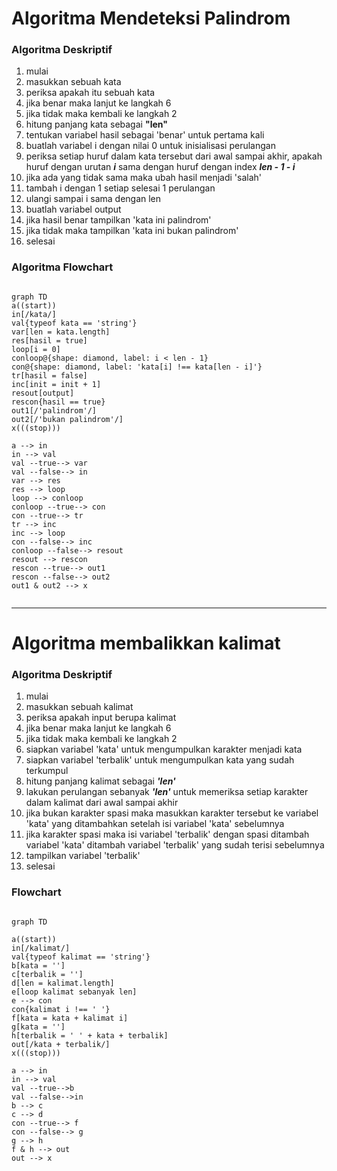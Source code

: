 # Algoritma Mendeteksi Palindrom

### Algoritma Deskriptif

1. mulai
1. masukkan sebuah kata
1. periksa apakah itu sebuah kata
1. jika benar maka lanjut ke langkah 6
1. jika tidak maka kembali ke langkah 2
1. hitung panjang kata sebagai **"len"**
1. tentukan variabel hasil sebagai 'benar' untuk pertama kali
1. buatlah variabel i dengan nilai 0 untuk inisialisasi perulangan
1. periksa setiap huruf dalam kata tersebut dari awal sampai akhir, apakah huruf dengan urutan ***i*** sama dengan huruf dengan index ***len - 1 - i***
1. jika ada yang tidak sama maka ubah hasil menjadi 'salah'
1. tambah i dengan 1 setiap selesai 1 perulangan
1. ulangi sampai i sama dengan len
1. buatlah variabel output
1. jika hasil benar tampilkan 'kata ini palindrom'
1. jika tidak maka tampilkan 'kata ini bukan palindrom'
1. selesai

### Algoritma Flowchart

```mermaid

graph TD
a((start))
in[/kata/]
val{typeof kata == 'string'}
var[len = kata.length]
res[hasil = true]
loop[i = 0]
conloop@{shape: diamond, label: i < len - 1}
con@{shape: diamond, label: 'kata[i] !== kata[len - i]'}
tr[hasil = false]
inc[init = init + 1]
resout[output]
rescon{hasil == true}
out1[/'palindrom'/]
out2[/'bukan palindrom'/]
x(((stop)))

a --> in
in --> val
val --true--> var
val --false--> in
var --> res
res --> loop
loop --> conloop
conloop --true--> con
con --true--> tr
tr --> inc
inc --> loop
con --false--> inc
conloop --false--> resout
resout --> rescon
rescon --true--> out1
rescon --false--> out2
out1 & out2 --> x


```

---

# Algoritma membalikkan kalimat

### Algoritma Deskriptif

1. mulai
1. masukkan sebuah kalimat
1. periksa apakah input berupa kalimat
1. jika benar maka lanjut ke langkah 6
1. jika tidak maka kembali ke langkah 2
1. siapkan variabel 'kata' untuk mengumpulkan karakter menjadi kata
1. siapkan variabel 'terbalik' untuk mengumpulkan kata yang sudah terkumpul
1. hitung panjang kalimat sebagai ***'len'***
1. lakukan perulangan sebanyak ***'len'*** untuk memeriksa setiap karakter dalam kalimat dari awal sampai akhir
1. jika bukan karakter spasi maka masukkan karakter tersebut ke variabel 'kata' yang ditambahkan setelah isi variabel 'kata' sebelumnya
1. jika karakter spasi maka isi variabel 'terbalik' dengan spasi ditambah variabel 'kata' ditambah variabel 'terbalik' yang sudah terisi sebelumnya
1. tampilkan variabel 'terbalik'
1. selesai

### Flowchart

```mermaid

graph TD

a((start))
in[/kalimat/]
val{typeof kalimat == 'string'}
b[kata = '']
c[terbalik = '']
d[len = kalimat.length]
e[loop kalimat sebanyak len]
e --> con
con{kalimat i !== ' '}
f[kata = kata + kalimat i]
g[kata = '']
h[terbalik = ' ' + kata + terbalik]
out[/kata + terbalik/]
x(((stop)))

a --> in
in --> val
val --true-->b
val --false-->in
b --> c
c --> d
con --true--> f
con --false--> g
g --> h
f & h --> out
out --> x

```